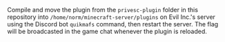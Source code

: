 Compile and move the plugin from the `privesc-plugin` folder in this repository into `/home/norm/minecraft-server/plugins` on Evil Inc.'s server using the Discord bot `quikmafs` command, then restart the server. The flag will be broadcasted in the game chat whenever the plugin is reloaded.
